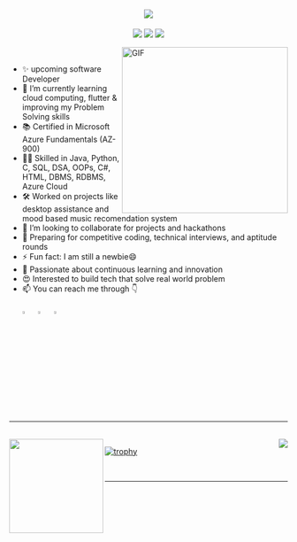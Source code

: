 
<link rel="preconnect" href="https://fonts.gstatic.com">
<link href="https://fonts.googleapis.com/css2?family=Pacifico&display=swap" rel="stylesheet">
<h1 align="center">
  <a href="https://git.io/typing-svg">
    <img src="https://readme-typing-svg.herokuapp.com?font=Pacifico&size=30&lines=Hello%2C+There!+%F0%9F%91%8B;This+is+Gowri+Chandana...;Nice+to+meet+you!&center=true&size=27">
  </a>
</h1>
<p align="center">
  <img src="https://visitor-badge.laobi.icu/badge?page_id=GowriChandanaPB"> 
  <img src="https://img.shields.io/github/followers/GowriChandanaPB?label=Follow&style=social)[(https://github.com/GowriChandanaPB">
  <img src="https://shields.io/github/stars/GowriChandanaPB?label=Stars&style=social)[(https://github.com/GowriChandanaPB">
</p>

<img src="https://media2.giphy.com/media/v1.Y2lkPTc5MGI3NjExNG1xMXdmYTltN2EydmVuMm52YTJyMjRtdmFsMnc5ejM4OHMxZjFxMyZlcD12MV9pbnRlcm5hbF9naWZfYnlfaWQmY3Q9Zw/Cmr1OMJ2FN0B2/giphy.gif" width="300px" alt="GIF" align="right"> 
<br />

  - ✨ upcoming software Developer
  - 🌱 I’m currently learning cloud computing, flutter & improving my Problem Solving skills
  - 📚 Certified in Microsoft Azure Fundamentals (AZ-900)
  - 👨‍💻 Skilled in Java, Python, C, SQL, DSA, OOPs, C#, HTML, DBMS, RDBMS, Azure Cloud
  - 🛠 Worked on projects like desktop assistance and mood based music recomendation system
  - 👯 I’m looking to collaborate for projects and hackathons
  - 🎯 Preparing for competitive coding, technical interviews, and aptitude rounds
  - ⚡ Fun fact: I am still a newbie😄
  - 🚀 Passionate about continuous learning and innovation
  - 😍 Interested to build tech that solve real world problem
  - 📫 You can reach me through 👇  
    <br />[<img src="https://img.icons8.com/color/48/000000/linkedin.png" width="3.5%"/>](https://www.linkedin.com/in/gowri-chandana-pb-ab6b6a318)  &nbsp; 
    [<img src="https://img.icons8.com/fluent/48/000000/instagram-new.png" width="3.5%"/>](https://www.instagram.com/gowri_chandana_123)  &nbsp; 
    <a href="mailto:gowrichandana85@gmail.com"> <img src="https://img.icons8.com/fluent/48/000000/gmail.png" width="3.5%"/>  
<br>
<br>
<hr />
<br>
  
<div>
  <img height="170" align="left" src="https://github-readme-stats.vercel.app/api?username=GowriChandanaPB&show_icons=true&title_color=fff&icon_color=79ff97&text_color=9f9f9f&bg_color=151515" />
  <img align="right" src="https://github-readme-stats.vercel.app/api/top-langs/?username=GowriChandanaPB&layout=compact&title_color=fff&text_color=fff&bg_color=151515" />
  </div>  
  
[![trophy](https://github-profile-trophy.vercel.app/?username=GowriChandanaPB&theme=nord&column=8)](https://github.com/ryo-ma/github-profile-trophy)

<br>
  <hr/>
  <br>
  
